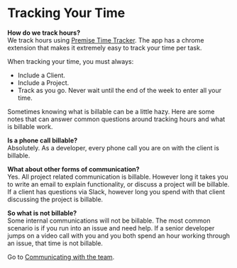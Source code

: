 # Tracking Your Time

**How do we track hours?**  
We track hours using [Premise Time Tracker](https://premisetimetracker.com). The app has a chrome extension that makes it extremely easy to track your time per task.

When tracking your time, you must always:  
* Include a Client.  
* Include a Project.  
* Track as you go. Never wait until the end of the week to enter all your time.

Sometimes knowing what is billable can be a little hazy. Here are some notes that can answer common questions around tracking hours and what is billable work. 

**Is a phone call billable?**  
Absolutely. As a developer, every phone call you are on with the client is billable.  

**What about other forms of communication?**  
Yes. All project related communication is billable. However long it takes you to write an email to explain functionality, or discuss a project will be billable. If a client has questions via Slack, however long you spend with that client discussing the project is billable.

**So what is not billable?**  
Some internal communications will not be billable. The most common scenario is if you run into an issue and need help. If a senior developer jumps on a video call with you and you both spend an hour working through an issue, that time is not billable.

Go to [Communicating with the team](../Team%20Communication).